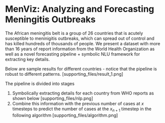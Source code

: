 # MenViz: Analyzing and Forecasting Meningitis Outbreaks
The African meningitis belt is a group of 26 countries that is acutely susceptible to meninigitis outbreaks, which can spread out of control and has killed hundreds of thousands of people. We present a dataset with more than 16 years of report information from the World Health Organization as well as a novel forecasting pipeline + symbolic NLU framework for extracting key details. 


Below are sample results for different countries - notice that the pipeline is robust to different patterns.
[supporting_files/result_1.png]

The pipeline is divided into stages
1. Symbolically extracting details for each country from WHO reports as shown below
[supporting_files/nlp.png]
2. Combine this information with the previous number of cases at $x$ timesteps to predict the number of cases at the $x_{n+1}$ timestep in the following algorithm
[supporting_files/algorithm.png]
